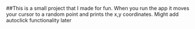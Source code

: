 ##This is a small project that I made for fun. When you run the app it moves your cursor to a random point and prints the x,y coordinates. 
Might add autoclick functionality later
